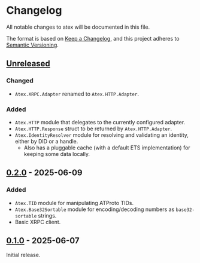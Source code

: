 # Changelog

All notable changes to atex will be documented in this file.

The format is based on [Keep a Changelog](https://keepachangelog.com/en/1.0.0/),
and this project adheres to
[Semantic Versioning](https://semver.org/spec/v2.0.0.html).

## [Unreleased]

### Changed

- `Atex.XRPC.Adapter` renamed to `Atex.HTTP.Adapter`.

### Added

- `Atex.HTTP` module that delegates to the currently configured adapter.
- `Atex.HTTP.Response` struct to be returned by `Atex.HTTP.Adapter`.
- `Atex.IdentityResolver` module for resolving and validating an identity,
  either by DID or a handle.
  - Also has a pluggable cache (with a default ETS implementation) for keeping
    some data locally.

## [0.2.0] - 2025-06-09

### Added

- `Atex.TID` module for manipulating ATProto TIDs.
- `Atex.Base32Sortable` module for encoding/decoding numbers as
  `base32-sortable` strings.
- Basic XRPC client.

## [0.1.0] - 2025-06-07

Initial release.

[unreleased]: https://github.com/cometsh/atex/compare/v0.2.0...HEAD
[0.2.0]: https://github.com/cometsh/atex/releases/tag/v0.2.0
[0.1.0]: https://github.com/cometsh/atex/releases/tag/v0.1.0
